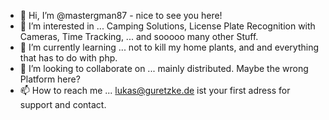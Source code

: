 - 👋 Hi, I’m @mastergman87 - nice to see you here!
- 👀 I’m interested in ... Camping Solutions, License Plate Recognition with Cameras, Time Tracking, ... and sooooo many other Stuff. 
- 🌱 I’m currently learning ... not to kill my home plants, and and everything that has to do with php.
- 💞️ I’m looking to collaborate on ... mainly distributed. Maybe the wrong Platform here?
- 📫 How to reach me ... lukas@guretzke.de ist your first adress for support and contact.

<!---
mastergman87/mastergman87 is a ✨ special ✨ repository because its `README.md` (this file) appears on your GitHub profile.
You can click the Preview link to take a look at your changes.
--->

